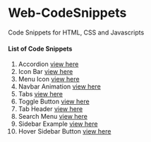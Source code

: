 # Web-CodeSnippets
Code Snippets for HTML, CSS and Javascripts

#### List of Code Snippets
1. Accordion [view here](https://codepen.io/vedharaj/full/ExMZBMP)
2. Icon Bar [view here](https://codepen.io/vedharaj/full/RwdozzJ)
3. Menu Icon [view here](https://codepen.io/vedharaj/full/MWxJvLm)
4. Navbar Animation [view here](https://codepen.io/vedharaj/full/oNQKbKY)
5. Tabs [view here](https://codepen.io/vedharaj/full/qBvmbNq)
6. Toggle Button [view here](https://codepen.io/vedharaj/full/XWywdmp)
7. Tab Header [view here](https://codepen.io/vedharaj/full/gOEWBZO)
8. Search Menu [view here](https://codepen.io/vedharaj/full/jOJwWgg)
8. Sidebar Example [view here](https://codepen.io/vedharaj/full/gOERXjw)
9. Hover Sidebar Button [view here](https://codepen.io/vedharaj/full/RwdZMwv)
